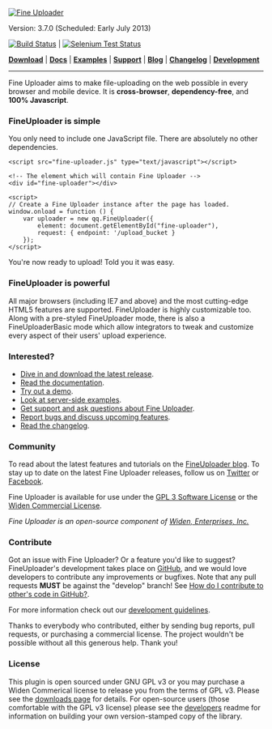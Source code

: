 [![Fine Uploader](http://fineuploader.com/img/FineUploader_logo.png)](http://fineuploader.com/)

Version: 3.7.0 (Scheduled: Early July 2013)

[![Build Status](https://www.travis-ci.org/Widen/fine-uploader.png)](https://www.travis-ci.org/Widen/fine-uploader?branch=develop) | [![Selenium Test Status](https://saucelabs.com/buildstatus/feltnerm)](https://saucelabs.com/u/feltnerm)

[**Download**](http://fineuploader.com/downloads.html) |
[**Docs**](docs/documentation.md) |
[**Examples**](http://fineuploader.com/#demo) |
[**Support**](docs/support.md) |
[**Blog**](http://blog.fineuploader.com/) | 
[**Changelog**](http://blog.fineuploader.com/2013/05/fine-uploader-36.html) |
[**Development**](docs/development.md)

---

Fine Uploader aims to make file-uploading on the web possible in every browser and mobile device. It is **cross-browser**, **dependency-free**, and **100% Javascript**. 

### FineUploader is simple

You only need to include one JavaScript file. There are absolutely no other dependencies. 

    <script src="fine-uploader.js" type="text/javascript"></script>
    
    <!-- The element which will contain Fine Uploader -->
    <div id="fine-uploader"></div>
    
    <script>        
    // Create a Fine Uploader instance after the page has loaded.
    window.onload = function () {
        var uploader = new qq.FineUploader({
            element: document.getElementById("fine-uploader"),
            request: { endpoint: '/upload_bucket }
        });   
    </script>
    
You're now ready to upload! Told you it was easy.
    
### FineUploader is powerful

All major browsers (including IE7 and above) and the most cutting-edge HTML5 features are supported. FineUploader is highly customizable too. Along with a pre-styled FineUploader mode, there is also a FineUploaderBasic mode which allow integrators to tweak and customize every aspect of their users' upload experience.

### Interested?


- [Dive in and download the latest release](http://fineuploader.com/downloads.html).
- [Read the documentation](docs/documentation.md).
- [Try out a demo](http://fineuploader.com/#demo).
- [Look at server-side examples](https://github.com/Widen/fine-uploader-server).
- [Get support and ask questions about Fine Uploader](http://stackoverflow.com/questions/tagged/fine-uploader).
- [Report bugs and discuss upcoming features](https://github.com/Widen/fine-uploader/issues).
- [Read the changelog](http://blog.fineuploader.com/2013/05/fine-uploader-36.html).

### Community

To read about the latest features and tutorials on the [FineUploader blog](http://blog.fineuploader.com/). To stay up to date on the latest Fine Uploader releases, follow us on [Twitter](https://twitter.com/fineuploader) or [Facebook](https://www.facebook.com/fineuploader).

Fine Uploader is available for use under the [GPL 3 Software License](https://www.gnu.org/licenses/gpl-3.0-standalone.html) or the [Widen Commercial License](http://fineuploader.com/licensing.html).

*Fine Uploader is an open-source component of [Widen, Enterprises, Inc.](http://www.widen.com/)*

### Contribute

Got an issue with Fine Uploader? Or a feature you'd like to suggest? FineUploader's development takes place on [GitHub](https://github.com/Widen/fine-uploader), and we would love developers to contribute any improvements or bugfixes. Note that any pull requests **MUST** be against the "develop" branch! See [How do I contribute to other's code in GitHub?](http://stackoverflow.com/questions/4384776/how-do-i-contribute-to-others-code-in-github).

For more information check out our [development guidelines](docs/development.md).

Thanks to everybody who contributed, either by sending bug reports, pull requests, or purchasing a commercial license. The project wouldn't be possible without all this generous help. Thank you!

### License ###
This plugin is open sourced under GNU GPL v3 or you may purchase a Widen Commerical license to release you from the terms of
GPL v3.  Please see the [downloads page](http://fineuploader.com/downloads.html) for details.  For open-source users (those
comfortable with the GPL v3 license) please see the [developers](docs/development.md) readme for information on building
your own version-stamped copy of the library.